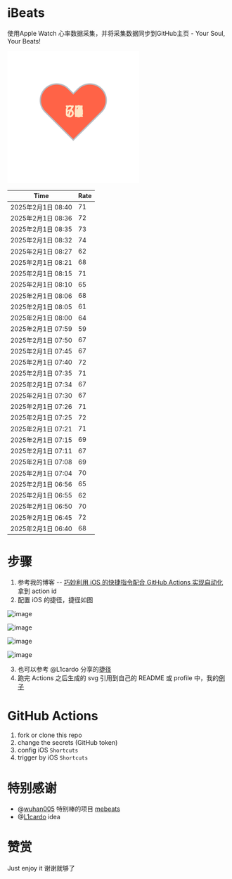 # iBeats
使用Apple Watch 心率数据采集，并将采集数据同步到GitHub主页 - Your Soul, Your Beats!

![](./files/heart.svg)

<!--START_SECTION:my_heart_rate-->
| Time | Rate | 
 | ---- | ---- | 
| 2025年2月1日 08:40 | 71 |
| 2025年2月1日 08:36 | 72 |
| 2025年2月1日 08:35 | 73 |
| 2025年2月1日 08:32 | 74 |
| 2025年2月1日 08:27 | 62 |
| 2025年2月1日 08:21 | 68 |
| 2025年2月1日 08:15 | 71 |
| 2025年2月1日 08:10 | 65 |
| 2025年2月1日 08:06 | 68 |
| 2025年2月1日 08:05 | 61 |
| 2025年2月1日 08:00 | 64 |
| 2025年2月1日 07:59 | 59 |
| 2025年2月1日 07:50 | 67 |
| 2025年2月1日 07:45 | 67 |
| 2025年2月1日 07:40 | 72 |
| 2025年2月1日 07:35 | 71 |
| 2025年2月1日 07:34 | 67 |
| 2025年2月1日 07:30 | 67 |
| 2025年2月1日 07:26 | 71 |
| 2025年2月1日 07:25 | 72 |
| 2025年2月1日 07:21 | 71 |
| 2025年2月1日 07:15 | 69 |
| 2025年2月1日 07:11 | 67 |
| 2025年2月1日 07:08 | 69 |
| 2025年2月1日 07:04 | 70 |
| 2025年2月1日 06:56 | 65 |
| 2025年2月1日 06:55 | 62 |
| 2025年2月1日 06:50 | 70 |
| 2025年2月1日 06:45 | 72 |
| 2025年2月1日 06:40 | 68 |

<!--END_SECTION:my_heart_rate-->

# 步骤
1. 参考我的博客 -- [巧妙利用 iOS 的快捷指令配合 GitHub Actions 实现自动化](https://github.com/yihong0618/gitblog/issues/198) 拿到 action id
2. 配置 iOS 的捷径，捷径如图

![image](https://user-images.githubusercontent.com/15976103/122154218-0db0b480-ce97-11eb-93bb-5aec07c558dc.png)

![image](https://user-images.githubusercontent.com/15976103/122154236-186b4980-ce97-11eb-8e4b-70551a0391ae.png)

![image](https://user-images.githubusercontent.com/15976103/122154268-2d47dd00-ce97-11eb-902e-3acf292265a9.png)

![image](https://user-images.githubusercontent.com/15976103/122174055-fa144680-ceb4-11eb-9be2-3eb83cd516f7.png)

3. 也可以参考 @L1cardo 分享的[捷径](https://www.icloud.com/shortcuts/6ab6047b459c41ad822ad6b94b1c03d4)
4. 跑完 Actions 之后生成的 svg 引用到自己的 README 或 profile 中，我的[例子](https://github.com/yihong0618) 

# GitHub Actions

1. fork or clone this repo
2. change the secrets (GitHub token)
3. config iOS `Shortcuts` 
4. trigger by iOS `Shortcuts`

# 特别感谢
- @[wuhan005](https://github.com/wuhan005) 特别棒的项目 [mebeats](https://github.com/wuhan005/mebeats)
- @[L1cardo](https://github.com/L1cardo) idea

# 赞赏
Just enjoy it
谢谢就够了
